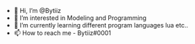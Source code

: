 - 👋 Hi, I’m @Bytiiz
- 👀 I’m interested in Modeling and Programming
- 🌱 I’m currently learning different program languages lua etc..
- 📫 How to reach me - Bytiiz#0001

<!---
Bytiiz/Bytiiz is a ✨ special ✨ repository because its `README.md` (this file) appears on your GitHub profile.
You can click the Preview link to take a look at your changes.
--->
